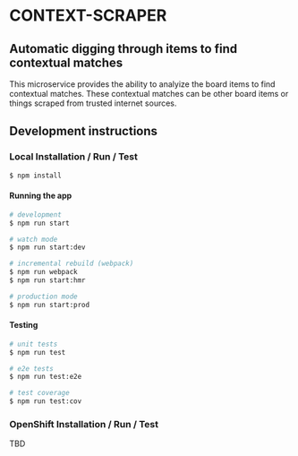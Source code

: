 # CONTEXT-SCRAPER
## Automatic digging through items to find contextual matches 
This microservice provides the ability to analyize the board items to find contextual matches. These contextual matches can be other board items or things scraped from trusted internet sources.

## Development instructions
### Local Installation / Run / Test
```bash
$ npm install
```

#### Running the app
```bash
# development
$ npm run start

# watch mode
$ npm run start:dev

# incremental rebuild (webpack)
$ npm run webpack
$ npm run start:hmr

# production mode
$ npm run start:prod
```

#### Testing
```bash
# unit tests
$ npm run test

# e2e tests
$ npm run test:e2e

# test coverage
$ npm run test:cov
```

### OpenShift Installation / Run / Test
TBD